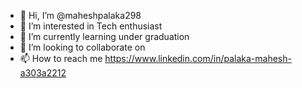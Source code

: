 - 👋 Hi, I’m @maheshpalaka298
- 👀 I’m interested in Tech enthusiast
- 🌱 I’m currently learning under graduation
- 💞️ I’m looking to collaborate on 
- 📫 How to reach me https://www.linkedin.com/in/palaka-mahesh-a303a2212

<!---
maheshpalaka298/maheshpalaka298 is a ✨ special ✨ repository because its `README.md` (this file) appears on your GitHub profile.
You can click the Preview link to take a look at your changes.
--->
